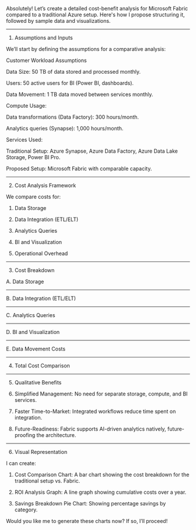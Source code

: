 Absolutely! Let’s create a detailed cost-benefit analysis for Microsoft Fabric compared to a traditional Azure setup. Here's how I propose structuring it, followed by sample data and visualizations.


---

1. Assumptions and Inputs

We’ll start by defining the assumptions for a comparative analysis:

Customer Workload Assumptions

Data Size: 50 TB of data stored and processed monthly.

Users: 50 active users for BI (Power BI, dashboards).

Data Movement: 1 TB data moved between services monthly.

Compute Usage:

Data transformations (Data Factory): 300 hours/month.

Analytics queries (Synapse): 1,000 hours/month.


Services Used:

Traditional Setup: Azure Synapse, Azure Data Factory, Azure Data Lake Storage, Power BI Pro.

Proposed Setup: Microsoft Fabric with comparable capacity.




---

2. Cost Analysis Framework

We compare costs for:

1. Data Storage


2. Data Integration (ETL/ELT)


3. Analytics Queries


4. BI and Visualization


5. Operational Overhead




---

3. Cost Breakdown

A. Data Storage


---

B. Data Integration (ETL/ELT)


---

C. Analytics Queries


---

D. BI and Visualization


---

E. Data Movement Costs


---

4. Total Cost Comparison


---

5. Qualitative Benefits

1. Simplified Management: No need for separate storage, compute, and BI services.


2. Faster Time-to-Market: Integrated workflows reduce time spent on integration.


3. Future-Readiness: Fabric supports AI-driven analytics natively, future-proofing the architecture.




---

6. Visual Representation

I can create:

1. Cost Comparison Chart: A bar chart showing the cost breakdown for the traditional setup vs. Fabric.


2. ROI Analysis Graph: A line graph showing cumulative costs over a year.


3. Savings Breakdown Pie Chart: Showing percentage savings by category.



Would you like me to generate these charts now? If so, I’ll proceed!

